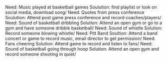 Need: Music played at basketball games Soulution: find playlist or look on social media, download song/ 
Need: Quotes from press conference Soulution: Attend post game press conference and record coaches/players/ 
Need: Sound of basketball dribbling Solution: Attend an open gym or go to a gym and have someone dribble basketball/ 
Need: Sound of whistle Solution: Record someone blowing whistle/ 
Need: Pitt Band Soultion: Attend a band concert or game to record music, email director to get permission/ 
Need: Fans cheering Solution: Attend game to record and listen to fans/ 
Need: Sound of basketball going through hoop Solution: Attend an open gym and record someone shooting in quiet/ 
